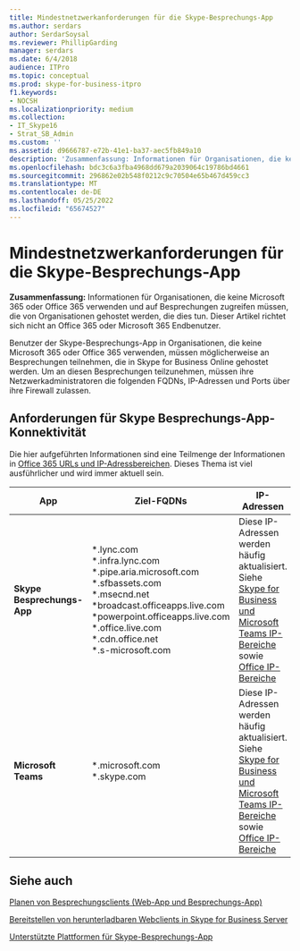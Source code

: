 ```yaml
---
title: Mindestnetzwerkanforderungen für die Skype-Besprechungs-App
ms.author: serdars
author: SerdarSoysal
ms.reviewer: PhillipGarding
manager: serdars
ms.date: 6/4/2018
audience: ITPro
ms.topic: conceptual
ms.prod: skype-for-business-itpro
f1.keywords:
- NOCSH
ms.localizationpriority: medium
ms.collection:
- IT_Skype16
- Strat_SB_Admin
ms.custom: ''
ms.assetid: d9666787-e72b-41e1-ba37-aec5fb849a10
description: 'Zusammenfassung: Informationen für Organisationen, die keine Microsoft 365 oder Office 365 verwenden und auf Besprechungen zugreifen müssen, die von Organisationen gehostet werden, die dies tun.'
ms.openlocfilehash: bdc3c6a3fba4968dd679a2039064c19786bd4661
ms.sourcegitcommit: 296862e02b548f0212c9c70504e65b467d459cc3
ms.translationtype: MT
ms.contentlocale: de-DE
ms.lasthandoff: 05/25/2022
ms.locfileid: "65674527"
---
```

# <a name="skype-meetings-app-minimum-network-requirements"></a>Mindestnetzwerkanforderungen für die Skype-Besprechungs-App

**Zusammenfassung:** Informationen für Organisationen, die keine Microsoft 365 oder Office 365 verwenden und auf Besprechungen zugreifen müssen, die von Organisationen gehostet werden, die dies tun. Dieser Artikel richtet sich nicht an Office 365 oder Microsoft 365 Endbenutzer.

Benutzer der Skype-Besprechungs-App in Organisationen, die keine Microsoft 365 oder Office 365 verwenden, müssen möglicherweise an Besprechungen teilnehmen, die in Skype for Business Online gehostet werden. Um an diesen Besprechungen teilzunehmen, müssen ihre Netzwerkadministratoren die folgenden FQDNs, IP-Adressen und Ports über ihre Firewall zulassen.

## <a name="requirements-for-skype-meetings-app-connectivity"></a>Anforderungen für Skype Besprechungs-App-Konnektivität

Die hier aufgeführten Informationen sind eine Teilmenge der Informationen in [Office 365 URLs und IP-Adressbereichen](/microsoft-365/enterprise/urls-and-ip-address-ranges). Dieses Thema ist viel ausführlicher und wird immer aktuell sein.

|App|Ziel-FQDNs|IP-Adressen|Ports|
|---|---------|---------|---------|
|**Skype Besprechungs-App**|\*.lync.com <br/>\*.infra.lync.com<br/>\*.pipe.aria.microsoft.com<br/>\*.sfbassets.com<br/>\*.msecnd.net<br/>\*broadcast.officeapps.live.com<span></span> <br/>\*powerpoint.officeapps.live.com<span></span> <br/>\*.office.live.com<br/>\*.cdn.office.net<br/>*.s-microsoft.com<br/>|Diese IP-Adressen werden häufig aktualisiert. Siehe [Skype for Business und Microsoft Teams IP-Bereiche](/microsoft-365/enterprise/urls-and-ip-address-ranges#skype-for-business-online-and-microsoft-teams) sowie [Office IP-Bereiche](/microsoft-365/enterprise/urls-and-ip-address-ranges)|TCP: 80 & 443<br/>UDP: 3478-3481|
|**Microsoft Teams**|\*<span></span>.microsoft.com <br/>\*<span></span>.skype.com|Diese IP-Adressen werden häufig aktualisiert. Siehe [Skype for Business und Microsoft Teams IP-Bereiche](/microsoft-365/enterprise/urls-and-ip-address-ranges#skype-for-business-online-and-microsoft-teams) sowie [Office IP-Bereiche](/microsoft-365/enterprise/urls-and-ip-address-ranges)|TCP: 443 <br/> UDP: 3478-3481|

## <a name="see-also"></a>Siehe auch
<a name="BKMK_Conferencing"> </a>

[Planen von Besprechungsclients (Web-App und Besprechungs-App)](meetings-clients.md)

[Bereitstellen von herunterladbaren Webclients in Skype for Business Server](../../deploy/deploy-clients/deploy-web-downloadable-clients.md)

[Unterstützte Plattformen für Skype-Besprechungs-App](https://support.office.com/client/results?Shownav=true&amp;lcid=1033&amp;ns=SKFBWA&amp;version=15&amp;omkt=en-US&amp;ver=15&amp;HelpID=SfBWebApp4001)
